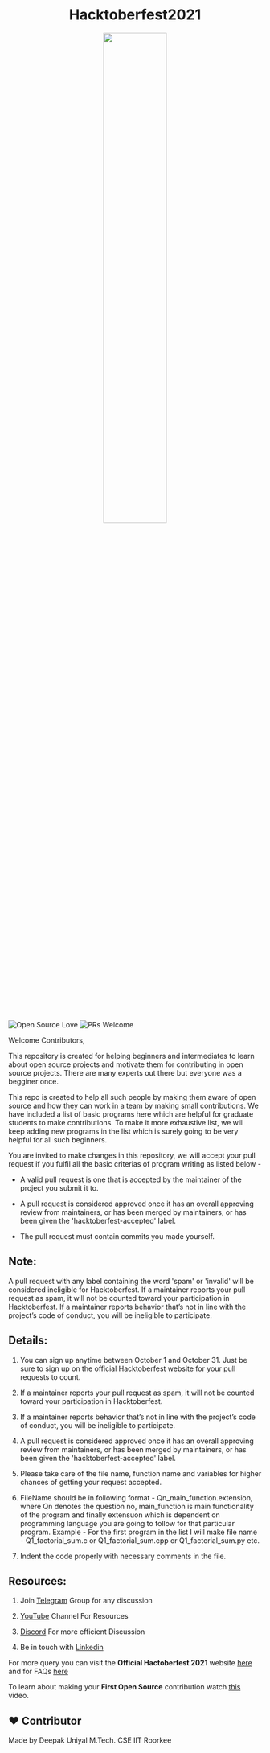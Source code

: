 <h1 align="center">Hacktoberfest2021</h1>


<p align="center">
    <a href="https://hacktoberfest.digitalocean.com/">
        <img src="https://hacktoberfest.digitalocean.com/_nuxt/img/logo-hacktoberfest-full.f42e3b1.svg" width="50%">
    </a>
</p>

![Open Source Love](https://badges.frapsoft.com/os/v2/open-source.svg?v=103)  ![PRs Welcome](https://img.shields.io/badge/PRs-welcome-green.svg)

Welcome Contributors,

This repository is created for helping beginners and intermediates to learn about open source projects and motivate them
for contributing in open source projects. There are many experts out there but everyone was a begginer once.

This repo is created to help all such people by making them aware of open source and how they can work in a team by making small contributions. We have included a list of basic programs here which are helpful for graduate students to make contributions. To make it more exhaustive list, we will keep adding new programs in the list which is surely going to be very helpful for all such beginners.


You are invited to make changes in this repository, we will accept your pull request if you fulfil all the basic criterias of program writing as listed below - 


- A valid pull request is one that is accepted by the maintainer of the project you submit it to.

- A pull request is considered approved once it has an overall approving review from maintainers, or has been merged by maintainers, or has been given the 'hacktoberfest-accepted' label. 

- The pull request must contain commits you made yourself.


Note:
--- 

A pull request with any label containing the word 'spam' or 'invalid' will be considered ineligible for Hacktoberfest.
If a maintainer reports your pull request as spam, it will not be counted toward your participation in Hacktoberfest.
If a maintainer reports behavior that’s not in line with the project’s code of conduct, you will be ineligible to participate.

Details:
---

1. You can sign up anytime between October 1 and October 31. Just be sure to sign up on the official Hacktoberfest website for your pull requests to count.

2. If a maintainer reports your pull request as spam, it will not be counted toward your participation in Hacktoberfest.

3. If a maintainer reports behavior that’s not in line with the project’s code of conduct, you will be ineligible to participate.

4. A pull request is considered approved once it has an overall approving review from maintainers, or has been merged by maintainers, or has been given the 'hacktoberfest-accepted' label.

6. Please take care of the file name, function name and variables for higher chances of getting your request accepted.

7. FileName should be in following format - Qn_main_function.extension, where Qn denotes the question no, main_function is main functionality of the program and finally extensuon which is dependent on programming language you are going to follow for that particular program.
Example - For the first program in the list I will make file name - Q1_factorial_sum.c or Q1_factorial_sum.cpp or Q1_factorial_sum.py etc.

8. Indent the code properly with necessary comments in the file.


Resources:
---

1. Join [Telegram](https://t.me/easy_concepts) Group for any discussion

2. [YouTube](https://www.youtube.com/c/TheEasyConcepts/) Channel For Resources

3. [Discord](https://discord.gg/vTF2Pe7g) For more efficient Discussion 

4. Be in touch with [Linkedin](https://www.linkedin.com/in/deepak-uniyal-592b7545)


For more query you can visit the __Official Hactoberfest 2021__ website [here](https://hacktoberfest.digitalocean.com/) and for FAQs [here](https://hacktoberfest.digitalocean.com/faq)

To learn about making your __First Open Source__ contribution watch [this](https://www.youtube.com/watch?v=62V88DzJh-A) video.


## :heart: Contributor
Made by Deepak Uniyal
M.Tech. CSE IIT Roorkee